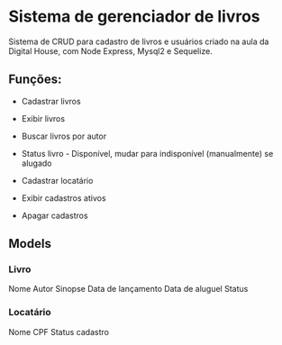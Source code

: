 # Sistema de gerenciador de livros

Sistema de CRUD para cadastro de livros e usuários criado na aula da Digital House, com Node Express, Mysql2 e Sequelize.

## Funções:
- Cadastrar livros
- Exibir livros
- Buscar livros por autor
- Status livro - Disponível, mudar para indisponível (manualmente) se alugado


- Cadastrar locatário
- Exibir cadastros ativos
- Apagar cadastros

## Models
### Livro
Nome
Autor
Sinopse
Data de lançamento
Data de aluguel
Status

### Locatário
Nome
CPF
Status cadastro